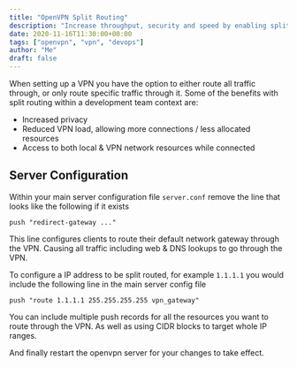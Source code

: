 ```yaml
---
title: "OpenVPN Split Routing"
description: "Increase throughput, security and speed by enabling split routing for OpenVPN. With only a few lines of server configuration."
date: 2020-11-16T11:30:00+00:00
tags: ["openvpn", "vpn", "devops"]
author: "Me"
draft: false
---
```

When setting up a VPN you have the option to either route all traffic through, or only route specific traffic through it. Some of the benefits with split routing within a development team context are:
- Increased privacy
- Reduced VPN load, allowing more connections / less allocated resources
- Access to both local & VPN network resources while connected

## Server Configuration
Within your main server configuration file `server.conf` remove the line that looks like the following if it exists
```
push "redirect-gateway ..."
```
This line configures clients to route their default network gateway through the VPN. Causing all traffic including web & DNS lookups to go through the VPN.

To configure a IP address to be split routed, for example `1.1.1.1` you would include the following line in the main server config file
```
push "route 1.1.1.1 255.255.255.255 vpn_gateway"
```
You can include multiple push records for all the resources you want to route through the VPN. As well as using CIDR blocks to target whole IP ranges. 

And finally restart the openvpn server for your changes to take effect.




